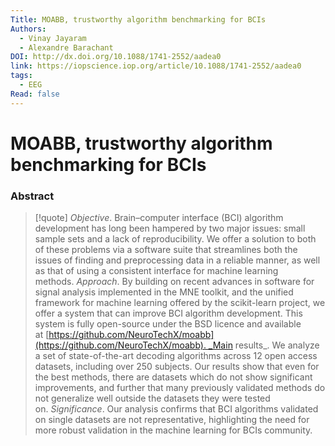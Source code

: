 ```yaml
---
Title: MOABB, trustworthy algorithm benchmarking for BCIs
Authors:
  - Vinay Jayaram
  - Alexandre Barachant
DOI: http://dx.doi.org/10.1088/1741-2552/aadea0
link: https://iopscience.iop.org/article/10.1088/1741-2552/aadea0
tags:
  - EEG
Read: false
---
```


# MOABB, trustworthy algorithm benchmarking for BCIs

### Abstract
>[!quote] _Objective_. Brain–computer interface (BCI) algorithm development has long been hampered by two major issues: small sample sets and a lack of reproducibility. We offer a solution to both of these problems via a software suite that streamlines both the issues of finding and preprocessing data in a reliable manner, as well as that of using a consistent interface for machine learning methods. _Approach_. By building on recent advances in software for signal analysis implemented in the MNE toolkit, and the unified framework for machine learning offered by the scikit-learn project, we offer a system that can improve BCI algorithm development. This system is fully open-source under the BSD licence and available at [https://github.com/NeuroTechX/moabb](https://github.com/NeuroTechX/moabb). _Main results_. We analyze a set of state-of-the-art decoding algorithms across 12 open access datasets, including over 250 subjects. Our results show that even for the best methods, there are datasets which do not show significant improvements, and further that many previously validated methods do not generalize well outside the datasets they were tested on. _Significance_. Our analysis confirms that BCI algorithms validated on single datasets are not representative, highlighting the need for more robust validation in the machine learning for BCIs community.


